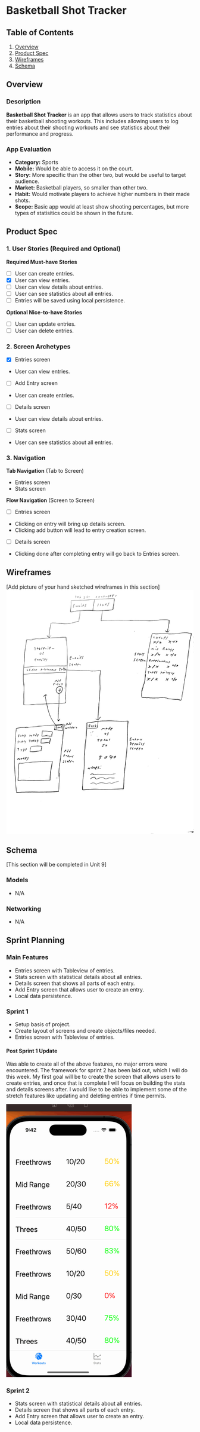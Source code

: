 # Basketball Shot Tracker

## Table of Contents

1. [Overview](#Overview)
2. [Product Spec](#Product-Spec)
3. [Wireframes](#Wireframes)
4. [Schema](#Schema)

## Overview

### Description

**Basketball Shot Tracker** is an app that allows users to track statistics about their basketball shooting workouts. This includes allowing users to log entries about their shooting workouts and see statistics about their performance and progress.

### App Evaluation

- **Category:** Sports
- **Mobile:** Would be able to access it on the court.
- **Story:** More specific than the other two, but would be useful to target audience.
- **Market:** Basketball players, so smaller than other two.
- **Habit:** Would motivate players to achieve higher numbers in their made shots.
- **Scope:** Basic app would at least show shooting percentages, but more types of statisitics could be shown in the future.

## Product Spec

### 1. User Stories (Required and Optional)

**Required Must-have Stories**

- [ ] User can create entries.
- [x] User can view entries.
- [ ] User can view details about entries.
- [ ] User can see statistics about all entries.
- [ ] Entries will be saved using local persistence.

**Optional Nice-to-have Stories**
- [ ] User can update entries.
- [ ] User can delete entries.

### 2. Screen Archetypes

- [x] Entries screen
* User can view entries.
- [ ] Add Entry screen
* User can create entries.
- [ ] Details screen
* User can view details about entries.
- [ ] Stats screen
* User can see statistics about all entries.

### 3. Navigation

**Tab Navigation** (Tab to Screen)

* Entries screen
* Stats screen

**Flow Navigation** (Screen to Screen)

- [ ] Entries screen
* Clicking on entry will bring up details screen.
* Clicking add button will lead to entry creation screen.
- [ ] Details screen
* Clicking done after completing entry will go back to Entries screen.

## Wireframes

[Add picture of your hand sketched wireframes in this section]
<img src="2023-11-07 01-25.pdf" width=600>

## Schema 

[This section will be completed in Unit 9]

### Models

- N/A

### Networking

- N/A

## Sprint Planning

### Main Features
- Entries screen with Tableview of entries.
- Stats screen with statistical details about all entries.
- Details screen that shows all parts of each entry.
- Add Entry screen that allows user to create an entry.
- Local data persistence.

### Sprint 1
- Setup basis of project.
- Create layout of screens and create objects/files needed.
- Entries screen with Tableview of entries.

#### Post Sprint 1 Update

Was able to create all of the above features, no major errors were encountered. The framework for sprint 2 has been laid out, which I will do this week. My first goal will be to create the screen that allows users to create entries, and once that is complete I will focus on building the stats and details screens after. I would like to be able to implement some of the stretch features like updating and deleting entries if time permits.

<img src='ProjCapstoneWalkthrough.gif' title='Proj Capstone Sprint 1 Walkthrough gif' width='' alt='Video Walkthrough' />

### Sprint 2
- Stats screen with statistical details about all entries.
- Details screen that shows all parts of each entry.
- Add Entry screen that allows user to create an entry.
- Local data persistence.
